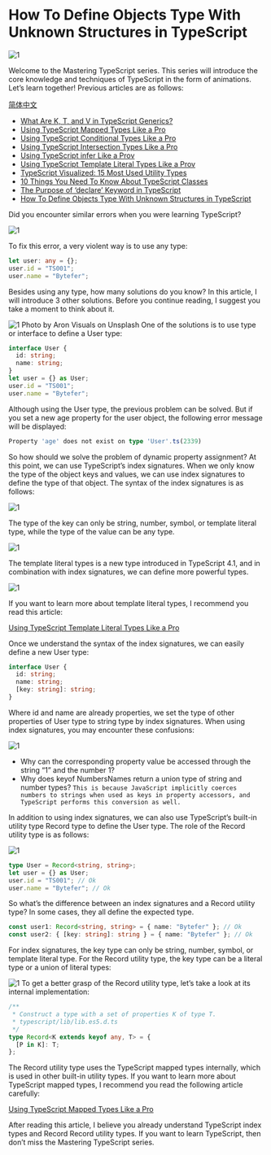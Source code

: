 <!--
 * @Author: maxueming maxueming@kuaishou.com
 * @Date: 2023-08-16 17:22:20
 * @LastEditors: maxueming maxueming@kuaishou.com
 * @LastEditTime: 2023-09-20 11:47:28
 * @FilePath: /You-Don-t-Know-TS/vuepress/docs/theme-reco/article-1.md
 * @Description: 这是默认设置,请设置`customMade`, 打开koroFileHeader查看配置 进行设置: https://github.com/OBKoro1/koro1FileHeader/wiki/%E9%85%8D%E7%BD%AE
-->

# How To Define Objects Type With Unknown Structures in TypeScript

![1](../assets/article/7-0.jpeg)

Welcome to the Mastering TypeScript series. This series will introduce the core knowledge and techniques of TypeScript in the form of animations. Let’s learn together! Previous articles are as follows:

[简体中文](./article-7.md)

- [What Are K, T, and V in TypeScript Generics?](article-1-en.md)
- [Using TypeScript Mapped Types Like a Pro](article-1-en.md)
- [Using TypeScript Conditional Types Like a Pro](article-1-en.md)
- [Using TypeScript Intersection Types Like a Pro](article-1-en.md)
- [Using TypeScript infer Like a Prov](article-1-en.md)
- [Using TypeScript Template Literal Types Like a Prov](article-1-en.md)
- [TypeScript Visualized: 15 Most Used Utility Types](./Advanced-2.md)
- [10 Things You Need To Know About TypeScript Classes](article-1-en.md)
- [The Purpose of ‘declare’ Keyword in TypeScript](article-1-en.md)
- [How To Define Objects Type With Unknown Structures in TypeScript](article-1-en.md)

Did you encounter similar errors when you were learning TypeScript?

![1](../assets/article/7-1.webp)

To fix this error, a very violent way is to use any type:

```typescript
let user: any = {};
user.id = "TS001";
user.name = "Bytefer";
```

Besides using any type, how many solutions do you know? In this article, I will introduce 3 other solutions. Before you continue reading, I suggest you take a moment to think about it.

![1](../assets/article/7-2.jpeg)
Photo by Aron Visuals on Unsplash
One of the solutions is to use type or interface to define a User type:

```typescript
interface User {
  id: string;
  name: string;
}
let user = {} as User;
user.id = "TS001";
user.name = "Bytefer";
```

Although using the User type, the previous problem can be solved. But if you set a new age property for the user object, the following error message will be displayed:

```typescript
Property 'age' does not exist on type 'User'.ts(2339)
```

So how should we solve the problem of dynamic property assignment? At this point, we can use TypeScript’s index signatures. When we only know the type of the object keys and values, we can use index signatures to define the type of that object. The syntax of the index signatures is as follows:

![1](../assets/article/7-3.webp)

The type of the key can only be string, number, symbol, or template literal type, while the type of the value can be any type.

![1](../assets/article/7-4.webp)

The template literal types is a new type introduced in TypeScript 4.1, and in combination with index signatures, we can define more powerful types.

![1](../assets/article/7-5.webp)

If you want to learn more about template literal types, I recommend you read this article:

[Using TypeScript Template Literal Types Like a Pro](./article-24.md)

Once we understand the syntax of the index signatures, we can easily define a new User type:

```typescript
interface User {
  id: string;
  name: string;
  [key: string]: string;
}
```

Where id and name are already properties, we set the type of other properties of User type to string type by index signatures. When using index signatures, you may encounter these confusions:

![1](../assets/article/7-6.webp)

- Why can the corresponding property value be accessed through the string “1” and the number 1?
- Why does keyof NumbersNames return a union type of string and number types?
  `This is because JavaScript implicitly coerces numbers to strings when used as keys in property accessors, and TypeScript performs this conversion as well.`

In addition to using index signatures, we can also use TypeScript’s built-in utility type Record type to define the User type. The role of the Record utility type is as follows:

![1](../assets/article/7-7.webp)

```typescript
type User = Record<string, string>;
let user = {} as User;
user.id = "TS001"; // Ok
user.name = "Bytefer"; // Ok
```

So what’s the difference between an index signatures and a Record utility type? In some cases, they all define the expected type.

```typescript
const user1: Record<string, string> = { name: "Bytefer" }; // Ok
const user2: { [key: string]: string } = { name: "Bytefer" }; // Ok
```

For index signatures, the key type can only be string, number, symbol, or template literal type. For the Record utility type, the key type can be a literal type or a union of literal types:

![1](../assets/article/7-8.webp)
To get a better grasp of the Record utility type, let’s take a look at its internal implementation:

```typescript
/**
 * Construct a type with a set of properties K of type T.
 * typescript/lib/lib.es5.d.ts
 */
type Record<K extends keyof any, T> = {
  [P in K]: T;
};
```

The Record utility type uses the TypeScript mapped types internally, which is used in other built-in utility types. If you want to learn more about TypeScript mapped types, I recommend you read the following article carefully:

[Using TypeScript Mapped Types Like a Pro](./article-21.md)

After reading this article, I believe you already understand TypeScript index types and Record Record utility types. If you want to learn TypeScript, then don’t miss the Mastering TypeScript series.
